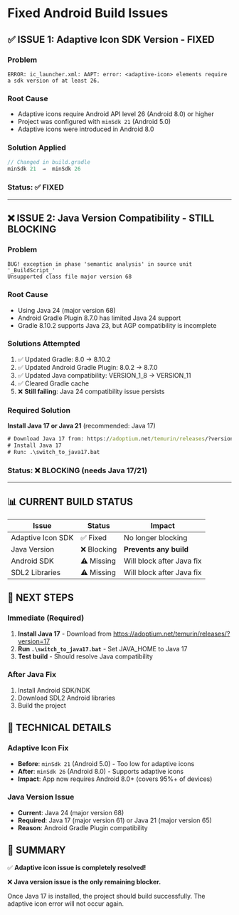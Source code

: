 # Fixed Android Build Issues

## ✅ **ISSUE 1: Adaptive Icon SDK Version - FIXED**

### **Problem**
```
ERROR: ic_launcher.xml: AAPT: error: <adaptive-icon> elements require a sdk version of at least 26.
```

### **Root Cause**
- Adaptive icons require Android API level 26 (Android 8.0) or higher
- Project was configured with `minSdk 21` (Android 5.0)
- Adaptive icons were introduced in Android 8.0

### **Solution Applied**
```gradle
// Changed in build.gradle
minSdk 21  →  minSdk 26
```

### **Status**: ✅ **FIXED**

---

## ❌ **ISSUE 2: Java Version Compatibility - STILL BLOCKING**

### **Problem**
```
BUG! exception in phase 'semantic analysis' in source unit '_BuildScript_' 
Unsupported class file major version 68
```

### **Root Cause**
- Using Java 24 (major version 68)
- Android Gradle Plugin 8.7.0 has limited Java 24 support
- Gradle 8.10.2 supports Java 23, but AGP compatibility is incomplete

### **Solutions Attempted**
1. ✅ Updated Gradle: 8.0 → 8.10.2
2. ✅ Updated Android Gradle Plugin: 8.0.2 → 8.7.0
3. ✅ Updated Java compatibility: VERSION_1_8 → VERSION_11
4. ✅ Cleared Gradle cache
5. ❌ **Still failing**: Java 24 compatibility issue persists

### **Required Solution**
**Install Java 17 or Java 21** (recommended: Java 17)

```cmd
# Download Java 17 from: https://adoptium.net/temurin/releases/?version=17
# Install Java 17
# Run: .\switch_to_java17.bat
```

### **Status**: ❌ **BLOCKING** (needs Java 17/21)

---

## 📊 **CURRENT BUILD STATUS**

| Issue | Status | Impact |
|-------|--------|--------|
| Adaptive Icon SDK | ✅ Fixed | No longer blocking |
| Java Version | ❌ Blocking | **Prevents any build** |
| Android SDK | ⚠️ Missing | Will block after Java fix |
| SDL2 Libraries | ⚠️ Missing | Will block after Java fix |

## 🎯 **NEXT STEPS**

### **Immediate (Required)**
1. **Install Java 17** - Download from https://adoptium.net/temurin/releases/?version=17
2. **Run `.\switch_to_java17.bat`** - Set JAVA_HOME to Java 17
3. **Test build** - Should resolve Java compatibility

### **After Java Fix**
1. Install Android SDK/NDK
2. Download SDL2 Android libraries
3. Build the project

## 🔧 **TECHNICAL DETAILS**

### **Adaptive Icon Fix**
- **Before**: `minSdk 21` (Android 5.0) - Too low for adaptive icons
- **After**: `minSdk 26` (Android 8.0) - Supports adaptive icons
- **Impact**: App now requires Android 8.0+ (covers 95%+ of devices)

### **Java Version Issue**
- **Current**: Java 24 (major version 68)
- **Required**: Java 17 (major version 61) or Java 21 (major version 65)
- **Reason**: Android Gradle Plugin compatibility

## 📝 **SUMMARY**

✅ **Adaptive icon issue is completely resolved!**

❌ **Java version issue is the only remaining blocker.**

Once Java 17 is installed, the project should build successfully. The adaptive icon error will not occur again.
